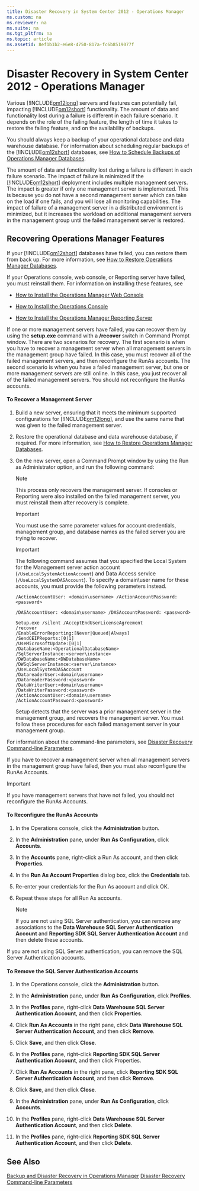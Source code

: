 ```yaml
---
title: Disaster Recovery in System Center 2012 - Operations Manager
ms.custom: na
ms.reviewer: na
ms.suite: na
ms.tgt_pltfrm: na
ms.topic: article
ms.assetid: 8ef1b1b2-e6e8-4750-817a-fc6b8519077f
---
```

# Disaster Recovery in System Center 2012 - Operations Manager
Various [!INCLUDE[om12long](./Token/om12long_md.md)] servers and features can potentially fail, impacting [!INCLUDE[om12short](./Token/om12short_md.md)] functionality. The amount of data and functionality lost during a failure is different in each failure scenario. It depends on the role of the failing feature, the length of time it takes to restore the failing feature, and on the availability of backups.

You should always keep a backup of your operational database and data warehouse database. For information about scheduling regular backups of the [!INCLUDE[om12short](./Token/om12short_md.md)] databases, see [How to Schedule Backups of Operations Manager Databases](assetId:///301b7af3-3695-41b5-b91c-e1a672bce591).

The amount of data and functionality lost during a failure is different in each failure scenario. The impact of failure is minimized if the [!INCLUDE[om12short](./Token/om12short_md.md)] deployment includes multiple management servers. The impact is greater if only one management server is implemented. This is because you do not have a second management server which can take on the load if one fails, and you will lose all monitoring capabilities. The impact of failure of a management server in a distributed environment is minimized, but it increases the workload on additional management servers in the management group until the failed management server is restored.

## Recovering Operations Manager Features
If your [!INCLUDE[om12short](./Token/om12short_md.md)] databases have failed, you can restore them from back up. For more information, see [How to Restore Operations Manager Databases](assetId:///369e3f08-c1a3-4d2d-ad69-0f6e4d3c663e).

If your Operations console, web console, or Reporting server have failed, you must reinstall them. For information on installing these features, see

-   [How to Install the Operations Manager Web Console](assetId:///9fbc3f03-a8e4-4ef8-b154-822936849630)

-   [How to Install the Operations Console](assetId:///a23f0a8f-e685-439e-9cd8-48bc90ab7c2f)

-   [How to Install the Operations Manager Reporting Server](assetId:///15404d1e-ad4b-4734-997c-c4992aba31ad)

If one or more management servers have failed, you can recover them by using the **setup.exe** command with a **\/recover** switch in Command Prompt window. There are two scenarios for recovery. The first scenario is when you have to recover a management server when all management servers in the management group have failed. In this case, you must recover all of the failed management servers, and then reconfigure the RunAs accounts. The second scenario is when you have a failed management server, but one or more management servers are still online. In this case, you just recover all of the failed management servers. You should not reconfigure the RunAs accounts.

#### To Recover a Management Server

1.  Build a new server, ensuring that it meets the minimum supported configurations for [!INCLUDE[om12long](./Token/om12long_md.md)], and use the same name that was given to the failed management server.

2.  Restore the operational database and data warehouse database, if required. For more information, see [How to Restore Operations Manager Databases](assetId:///369e3f08-c1a3-4d2d-ad69-0f6e4d3c663e).

3.  On the new server, open a Command Prompt window by using the Run as Administrator option, and run the following command:

    > [!NOTE]
    > This process only recovers the management server. If consoles or Reporting were also installed on the failed management server, you must reinstall them after recovery is complete.

    > [!IMPORTANT]
    > You must use the same parameter values for account credentials, management group, and database names as the failed server you are trying to recover.

    > [!IMPORTANT]
    > The following command assumes that you specified the Local System for the Management server action account \(`/UseLocalSystemActionAccount`\) and Data Access service \(`/UseLocalSystemDASAccount`\). To specify a domain\\user name for these accounts, you must provide the following parameters instead.
    > 
    > `/ActionAccountUser: <domain\username> /ActionAccountPassword: <password>`
    > 
    > `/DASAccountUser: <domain\username> /DASAccountPassword: <password>`

    ```
    Setup.exe /silent /AcceptEndUserLicenseAgreement 
    /recover 
    /EnableErrorReporting:[Never|Queued|Always]
    /SendCEIPReports:[0|1]
    /UseMicrosoftUpdate:[0|1]
    /DatabaseName:<OperationalDatabaseName> 
    /SqlServerInstance:<server\instance> 
    /DWDatabaseName:<DWDatabaseName>
    /DWSqlServerInstance:<server\instance>
    /UseLocalSystemDASAccount 
    /DatareaderUser:<domain\username> 
    /DatareaderPassword:<password> 
    /DataWriterUser:<domain\username> 
    /DataWriterPassword:<password>
    /ActionAccountUser:<domain\username>
    /ActionAccountPassword:<password>
    ```

    Setup detects that the server was a prior management server in the management group, and recovers the management server. You must follow these procedures for each failed management server in your management group.

For information about the command\-line parameters, see [Disaster Recovery Command\-line Parameters](assetId:///44e73962-2711-41ec-aabb-2a4baf7e0a3e).

If you have to recover a management server when all management servers in the management group have failed, then you must also reconfigure the RunAs Accounts.

> [!IMPORTANT]
> If you have management servers that have not failed, you should not reconfigure the RunAs Accounts.

#### To Reconfigure the RunAs Accounts

1.  In the Operations console, click the **Administration** button.

2.  In the **Administration** pane, under **Run As Configuration**, click **Accounts**.

3.  In the **Accounts** pane, right\-click a Run As account, and then click **Properties**.

4.  In the **Run As Account Properties** dialog box, click the **Credentials** tab.

5.  Re\-enter your credentials for the Run As account and click OK.

6.  Repeat these steps for all Run As accounts.

    > [!NOTE]
    > If you are not using SQL Server authentication, you can remove any associations to the **Data Warehouse SQL Server Authentication Account** and **Reporting SDK SQL Server Authentication Account** and then delete these accounts.

If you are not using SQL Server authentication, you can remove the SQL Server Authentication accounts.

#### To Remove the SQL Server Authentication Accounts

1.  In the Operations console, click the **Administration** button.

2.  In the **Administration** pane, under **Run As Configuration**, click **Profiles**.

3.  In the **Profiles** pane, right\-click **Data Warehouse SQL Server Authentication Account**, and then click **Properties**.

4.  Click **Run As Accounts** in the right pane, click **Data Warehouse SQL Server Authentication Account**, and then click **Remove**.

5.  Click **Save**, and then click **Close**.

6.  In the **Profiles** pane, right\-click **Reporting SDK SQL Server Authentication Account**, and then click Properties.

7.  Click **Run As Accounts** in the right pane, click **Reporting SDK SQL Server Authentication Account**, and then click **Remove**.

8.  Click **Save**, and then click **Close**.

9. In the **Administration** pane, under **Run As Configuration**, click **Accounts**.

10. In the **Profiles** pane, right\-click **Data Warehouse SQL Server Authentication Account**, and then click **Delete**.

11. In the **Profiles** pane, right\-click **Reporting SDK SQL Server Authentication Account**, and then click **Delete**.

## See Also
[Backup and Disaster Recovery in Operations Manager](assetId:///4348e46d-1119-40ff-baed-b1075c1190ca)
[Disaster Recovery Command\-line Parameters](assetId:///44e73962-2711-41ec-aabb-2a4baf7e0a3e)


